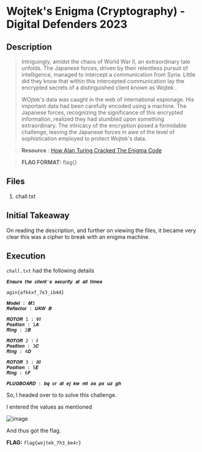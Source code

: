 # Wojtek's Enigma (Cryptography) - Digital Defenders 2023

## Description
> Intriguingly, amidst the chaos of World War II, an extraordinary tale unfolds. The Japanese forces, driven by their relentless pursuit of intelligence, managed to intercept a communication from Syria. Little did they know that within this intercepted communication lay the encrypted secrets of a distinguished client known as Wojtek .
>
> WOjtek's data was caught in the web of international espionage. His important data had been carefully encoded using a machine. The Japanese forces, recognizing the significance of this encrypted information, realized they had stumbled upon something extraordinary. The intricacy of the encryption posed a formidable challenge, leaving the Japanese forces in awe of the level of sophistication employed to protect Wojtek's data.

> **Resource** : [How Alan Turing Cracked The Enigma Code](https://www.iwm.org.uk/history/how-alan-turing-cracked-the-enigma-code)

> **FLAG FORMAT:** flag{}

## Files
1. chall.txt

## Initial Takeaway
On reading the description, and further on viewing the files, it became very clear this was a cipher to break with an enigma machine.

## Execution
`chall.txt` had the following details
```
𝑬𝒏𝒔𝒖𝒓𝒆 𝒕𝒉𝒆 𝒄𝒍𝒊𝒆𝒏𝒕'𝒔 𝒔𝒆𝒄𝒖𝒓𝒊𝒕𝒚 𝒂𝒕 𝒂𝒍𝒍 𝒕𝒊𝒎𝒆𝒔
 
agin{afkkxf_7e3_ib4d}

𝑴𝒐𝒅𝒆𝒍 : 𝑴3
𝑹𝒆𝒇𝒍𝒆𝒄𝒕𝒐𝒓 : 𝑼𝑲𝑾 𝑩

𝑹𝑶𝑻𝑶𝑹 1 : 𝑽𝑰
𝑷𝒐𝒔𝒊𝒕𝒊𝒐𝒏 : 1𝑨
𝑹𝒊𝒏𝒈 : 2𝑩

𝑹𝑶𝑻𝑶𝑹 2 : 𝑰
𝑷𝒐𝒔𝒊𝒕𝒊𝒐𝒏 : 3𝑪
𝑹𝒊𝒏𝒈 : 4𝑫

𝑹𝑶𝑻𝑶𝑹 3 : 𝑰𝑰𝑰
𝑷𝒐𝒔𝒊𝒕𝒊𝒐𝒏 : 5𝑬
𝑹𝒊𝒏𝒈 : 6𝑭

𝑷𝑳𝑼𝑮𝑩𝑶𝑨𝑹𝑫 : 𝒃𝒒 𝒄𝒓 𝒅𝒊 𝒆𝒋 𝒌𝒘 𝒎𝒕 𝒐𝒔 𝒑𝒙 𝒖𝒛 𝒈𝒉
```
So, I headed over to [](https://cryptii.com/pipes/enigma-machine) to solve this challenge.

I entered the values as mentioned
  
![image](https://github.com/ghost-1608/CTF-Write-Ups/assets/64543976/2f5b8fdc-3cae-4e24-8c81-218836b722a8)

And thus got the flag.

**FLAG:** `flag{wojtek_7h3_be4r}`

